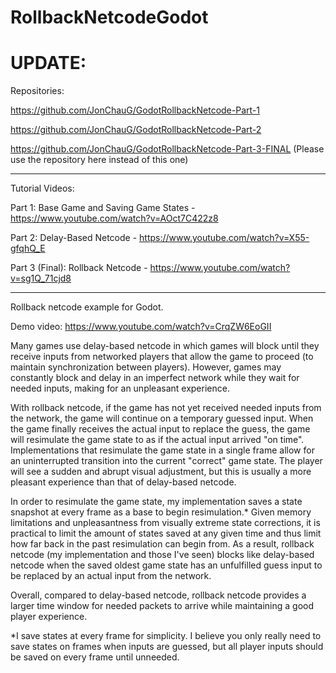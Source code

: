 # RollbackNetcodeGodot

# UPDATE:
Repositories:

https://github.com/JonChauG/GodotRollbackNetcode-Part-1

https://github.com/JonChauG/GodotRollbackNetcode-Part-2

https://github.com/JonChauG/GodotRollbackNetcode-Part-3-FINAL (Please use the repository here instead of this one)

---

Tutorial Videos:

Part 1: Base Game and Saving Game States - https://www.youtube.com/watch?v=AOct7C422z8

Part 2: Delay-Based Netcode - https://www.youtube.com/watch?v=X55-gfqhQ_E

Part 3 (Final): Rollback Netcode - https://www.youtube.com/watch?v=sg1Q_71cjd8

---
Rollback netcode example for Godot.

Demo video: https://www.youtube.com/watch?v=CrqZW6EoGII


Many games use delay-based netcode in which games will block until they receive inputs from networked players that allow the game to proceed (to maintain synchronization between players). However, games may constantly block and delay in an imperfect network while they wait for needed inputs, making for an unpleasant experience.


With rollback netcode, if the game has not yet received needed inputs from the network, the game will continue on a temporary guessed input. When the game finally receives the actual input to replace the guess, the game will resimulate the game state to as if the actual input arrived "on time". Implementations that resimulate the game state in a single frame allow for an uninterrupted transition into the current "correct" game state. The player will see a sudden and abrupt visual adjustment, but this is usually a more pleasant experience than that of delay-based netcode.


In order to resimulate the game state, my implementation saves a state snapshot at every frame as a base to begin resimulation.* Given memory limitations and unpleasantness from visually extreme state corrections, it is practical to limit the amount of states saved at any given time and thus limit how far back in the past resimulation can begin from. As a result, rollback netcode (my implementation and those I've seen) blocks like delay-based netcode when the saved oldest game state has an unfulfilled guess input to be replaced by an actual input from the network.


Overall, compared to delay-based netcode, rollback netcode provides a larger time window for needed packets to arrive while maintaining a good player experience.


\*I save states at every frame for simplicity. I believe you only really need to save states on frames when inputs are guessed, but all player inputs should be saved on every frame until unneeded.
